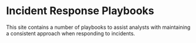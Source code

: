 # Incident Response Playbooks

This site contains a number of playbooks to assist analysts with maintaining a consistent approach when responding to incidents.
